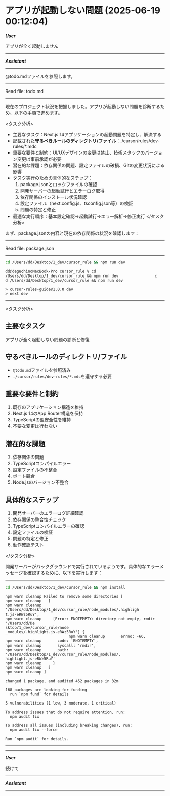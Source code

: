 <!-- Generated by SpecStory -->

# アプリが起動しない問題 (2025-06-19 00:12:04)

_**User**_

アプリが全く起動しません

---

_**Assistant**_



---

@todo.mdファイルを参照します。

---

Read file: todo.md

---

現在のプロジェクト状況を把握しました。アプリが起動しない問題を診断するため、以下の手順で進めます。

<タスク分析>
- 主要なタスク：Next.js 14アプリケーションの起動問題を特定し、解決する
- 記載された**守るべきルールのディレクトリ/ファイル**：./cursor/rules/dev-rules/*.mdc
- 重要な要件と制約：UI/UXデザインの変更は禁止、技術スタックのバージョン変更は事前承認が必要
- 潜在的な課題：依存関係の問題、設定ファイルの破損、Gitの変更状況による影響
- タスク実行のための具体的なステップ：
  1. package.jsonとロックファイルの確認
  2. 開発サーバーの起動試行とエラーログ取得
  3. 依存関係のインストール状況確認
  4. 設定ファイル（next.config.js、tsconfig.json等）の検証
  5. 問題の特定と修正
- 最適な実行順序：基本設定確認→起動試行→エラー解析→修正実行
</タスク分析>

まず、package.jsonの内容と現在の依存関係の状況を確認します：

---

Read file: package.json

---

```bash
cd /Users/dd/Desktop/1_dev/cursor_rule && npm run dev
```

```
dd@deguchinoMacBook-Pro cursor_rule % cd /Users/dd/Desktop/1_dev/cursor_rule && npm run dev                c
d /Users/dd/Desktop/1_dev/cursor_rule && npm run dev

> cursor-rules-guide@1.0.0 dev
> next dev
```

---

<タスク分析>

## 主要なタスク
アプリが全く起動しない問題の診断と修復

## 守るべきルールのディレクトリ/ファイル
- `@todo.md`ファイルを参照済み
- `./cursor/rules/dev-rules/*.mdc`を遵守する必要

## 重要な要件と制約
1. 既存のアプリケーション構造を維持
2. Next.js 14のApp Router構造を保持
3. TypeScriptの型安全性を維持
4. 不要な変更は行わない

## 潜在的な課題
1. 依存関係の問題
2. TypeScriptコンパイルエラー
3. 設定ファイルの不整合
4. ポート競合
5. Node.jsのバージョン不整合

## 具体的なステップ
1. 開発サーバーのエラーログ詳細確認
2. 依存関係の整合性チェック
3. TypeScriptコンパイルエラーの確認
4. 設定ファイルの検証
5. 問題の特定と修正
6. 動作確認テスト

</タスク分析>

開発サーバーがバックグラウンドで実行されているようです。具体的なエラーメッセージを確認するために、以下を実行します：

---

```bash
cd /Users/dd/Desktop/1_dev/cursor_rule && npm install
```

```
npm warn cleanup Failed to remove some directories [
npm warn cleanup   [
npm warn cleanup     '/Users/dd/Desktop/1_dev/cursor_rule/node_modules/.highligh
t.js-eRWz5RuY',
npm warn cleanup     [Error: ENOTEMPTY: directory not empty, rmdir '/Users/dd/De
sktop/1_dev/cursor_rule/node
_modules/.highlight.js-eRWz5RuY'] {
                            npm warn cleanup       errno: -66,
npm warn cleanup       code: 'ENOTEMPTY',
npm warn cleanup       syscall: 'rmdir',
npm warn cleanup       path: '/Users/dd/Desktop/1_dev/cursor_rule/node_modules/.
highlight.js-eRWz5RuY'
npm warn cleanup     }
npm warn cleanup   ]
npm warn cleanup ]

changed 1 package, and audited 452 packages in 32m

168 packages are looking for funding
  run `npm fund` for details

5 vulnerabilities (1 low, 3 moderate, 1 critical)

To address issues that do not require attention, run:
  npm audit fix

To address all issues (including breaking changes), run:
  npm audit fix --force

Run `npm audit` for details.

```

---



---

_**User**_

続けて

---

_**Assistant**_



---

